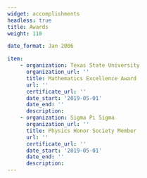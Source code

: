 ```yaml
---
widget: accomplishments
headless: true 
title: Awards
weight: 110

date_format: Jan 2006

item:
    - organization: Texas State University 
      organization_url: ''
      title: Mathematics Excellence Award
      url: ''
      certificate_url: ''
      date_start: '2019-05-01'
      date_end: ''
      description: 
    - organization: Sigma Pi Sigma
      organization_url: ''
      title: Physics Honor Society Member
      url: ''
      certificate_url: ''
      date_start: '2019-05-01'
      date_end: ''
      description:
---
```

